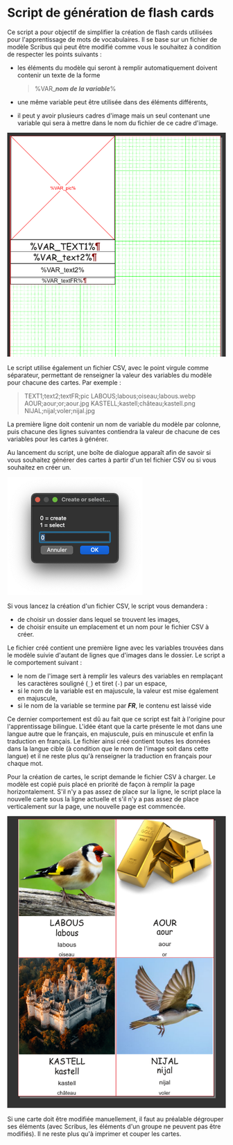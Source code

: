 # Script de génération de flash cards

Ce script a pour objectif de simplifier la création de flash cards utilisées pour l'apprentissage de mots de vocabulaires.
Il se base sur un fichier de modèle Scribus qui peut être modifié comme vous le souhaitez à condition de respecter les points suivants :
 - les éléments du modèle qui seront à remplir automatiquement doivent contenir un texte de la forme

    > %VAR_***nom de la variable***%

 - une même variable peut être utilisée dans des éléments différents,
 - il peut y avoir plusieurs cadres d'image mais un seul contenant une variable qui sera à mettre dans le nom du fichier de ce cadre d'image.

![Modèle de carte au format Scribus](doc/modele_scribus.png)

 Le script utilise également un fichier CSV, avec le point virgule comme séparateur, permettant de renseigner la valeur des variables du modèle pour chacune des cartes.
 Par exemple :

> TEXT1;text2;textFR;pic
> LABOUS;labous;oiseau;labous.webp
> AOUR;aour;or;aour.jpg
> KASTELL;kastell;château;kastell.png
> NIJAL;nijal;voler;nijal.jpg

 La première ligne doit contenir un nom de variable du modèle par colonne, puis chacune des lignes suivantes contiendra la valeur de chacune de ces variables pour les cartes à générer.

 Au lancement du script, une boîte de dialogue apparaît afin de savoir si vous souhaitez générer des cartes à partir d'un tel fichier CSV ou si vous souhaitez en créer un.

 ![Modèle de carte au format Scribus](doc/dialog_choice.png)

 Si vous lancez la création d'un fichier CSV, le script vous demandera :
  - de choisir un dossier dans lequel se trouvent les images,
  - de choisir ensuite un emplacement et un nom pour le fichier CSV à créer.

Le fichier créé contient une première ligne avec les variables trouvées dans le modèle suivie d'autant de lignes que d'images dans le dossier.
  Le script a le comportement suivant :
   - le nom de l'image sert à remplir les valeurs des variables en remplaçant les caractères souligné (`_`) et tiret (`-`) par un espace,
   - si le nom de la variable est en majuscule, la valeur est mise également en majuscule,
   - si le nom de la variable se termine par ***FR***, le contenu est laissé vide

Ce dernier comportement est dû au fait que ce script est fait à l'origine pour l'apprentissage bilingue. L'idée étant que la carte présente le mot dans une langue autre que le français, en majuscule, puis en minuscule et enfin la traduction en français.
Le fichier ainsi créé contient toutes les données dans la langue cible (à condition que le nom de l'image soit dans cette langue) et il ne reste plus qu'à renseigner la traduction en français pour chaque mot.

Pour la création de cartes, le script demande le fichier CSV à charger.
Le modèle est copié puis placé en priorité de façon à remplir la page horizontalement. S'il n'y a pas assez de place sur la ligne, le script place la nouvelle carte sous la ligne actuelle et s'il n'y a pas assez de place verticalement sur la page, une nouvelle page est commencée.

 ![Modèle de carte au format Scribus](doc/result.png)

Si une carte doit être modifiée manuellement, il faut au préalable dégrouper ses éléments (avec Scribus, les éléments d'un groupe ne peuvent pas être modifiés).
Il ne reste plus qu'à imprimer et couper les cartes.
